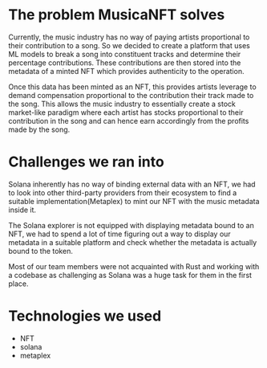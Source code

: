 # The problem MusicaNFT solves

Currently, the music industry has no way of paying artists proportional to their contribution to a song. So we decided to create a platform that uses ML models to break a song into constituent tracks and determine their percentage contributions. These contributions are then stored into the metadata of a minted NFT which provides authenticity to the operation.

Once this data has been minted as an NFT, this provides artists leverage to demand compensation proportional to the contribution their track made to the song. This allows the music industry to essentially create a stock market-like paradigm where each artist has stocks proportional to their contribution in the song and can hence earn accordingly from the profits made by the song.

# Challenges we ran into

Solana inherently has no way of binding external data with an NFT, we had to look into other third-party providers from their ecosystem to find a suitable implementation(Metaplex) to mint our NFT with the music metadata inside it.

The Solana explorer is not equipped with displaying metadata bound to an NFT, we had to spend a lot of time figuring out a way to display our metadata in a suitable platform and check whether the metadata is actually bound to the token.

Most of our team members were not acquainted with Rust and working with a codebase as challenging as Solana was a huge task for them in the first place.

# Technologies we used
* NFT
* solana
* metaplex
